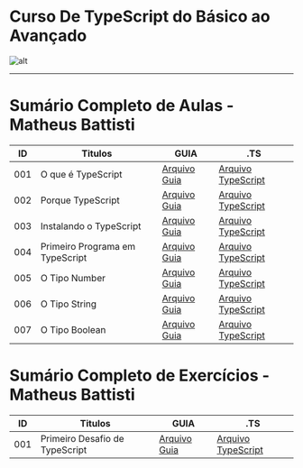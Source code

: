 # Curso De TypeScript do Básico ao Avançado

![alt](https://images.prismic.io/spacetravelingtun/9c5b6cf0-9362-4562-823c-be087ff8e2a1_TypeScript_Vantagens_mitos_e_aplicacoes.png?auto=compress,format&rect=0,266,1920,549&w=1400&h=400)

----
# Sumário Completo de Aulas - Matheus Battisti

| ID  | Titulos                         | GUIA             | .TS                                                                              |
| --- | ------------------------------- | ---------------- | -------------------------------------------------------------------------------- |
| 001 | O que é TypeScript              | [Arquivo Guia]() | [Arquivo TypeScript](ts.AULAS/MatheusBattisti.Aulas/aula.001/introducao.yaml)    |
| 002 | Porque TypeScript               | [Arquivo Guia]() | [Arquivo TypeScript](ts.AULAS/MatheusBattisti.Aulas/aula.002/introducao.yaml)    |
| 003 | Instalando o TypeScript         | [Arquivo Guia]() | [Arquivo TypeScript](ts.AULAS/MatheusBattisti.Aulas/aula.003/introducao.yaml)    |
| 004 | Primeiro Programa em TypeScript | [Arquivo Guia]() | [Arquivo TypeScript](ts.AULAS/MatheusBattisti.Aulas/aula.004/assets/ts/index.ts) |
| 005 | O Tipo Number                   | [Arquivo Guia]() | [Arquivo TypeScript](ts.AULAS/MatheusBattisti.Aulas/aula.005/assets/ts/index.ts) |
| 006 | O Tipo String                   | [Arquivo Guia]() | [Arquivo TypeScript](ts.AULAS/MatheusBattisti.Aulas/aula.006/assets/ts/index.ts) |
| 007 | O Tipo Boolean                  | [Arquivo Guia]() | [Arquivo TypeScript](ts.AULAS/MatheusBattisti.Aulas/aula.007/assets/ts/index.ts) |

# Sumário Completo de Exercícios - Matheus Battisti

| ID  | Titulos                        | GUIA             | .TS                                                           |
| --- | ------------------------------ | ---------------- | ------------------------------------------------------------- |
| 001 | Primeiro Desafio de TypeScript | [Arquivo Guia]() | [Arquivo TypeScript](ts.EXERCICIOS/ex.001/assets/ts/index.ts) |